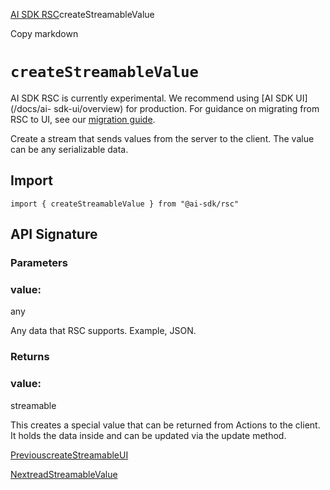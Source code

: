 [AI SDK RSC](/docs/ai-sdk-rsc)createStreamableValue

Copy markdown

# `createStreamableValue`

AI SDK RSC is currently experimental. We recommend using [AI SDK UI](/docs/ai-
sdk-ui/overview) for production. For guidance on migrating from RSC to UI, see
our [migration guide](/docs/ai-sdk-rsc/migrating-to-ui).

Create a stream that sends values from the server to the client. The value can
be any serializable data.

## Import

    
    
    import { createStreamableValue } from "@ai-sdk/rsc"

## API Signature

### Parameters

### value:

any

Any data that RSC supports. Example, JSON.

### Returns

### value:

streamable

This creates a special value that can be returned from Actions to the client.
It holds the data inside and can be updated via the update method.

[PreviouscreateStreamableUI](/docs/reference/ai-sdk-rsc/create-streamable-ui)

[NextreadStreamableValue](/docs/reference/ai-sdk-rsc/read-streamable-value)

